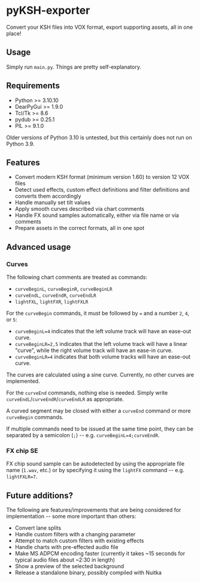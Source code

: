 # pyKSH-exporter

Convert your KSH files into VOX format, export supporting assets, all in one place!

## Usage

Simply run `main.py`. Things are pretty self-explanatory.

## Requirements

- Python >= 3.10.10
- DearPyGui >= 1.9.0
- Tcl/Tk >= 8.6
- pydub >= 0.25.1
- PIL >= 9.1.0

Older versions of Python 3.10 is untested, but this certainly does not run on Python 3.9.

## Features

- Convert modern KSH format (minimum version 1.60) to version 12 VOX files
- Detect used effects, custom effect definitions and filter definitions and converts them accordingly
- Handle manually set tilt values
- Apply smooth curves described via chart comments
- Handle FX sound samples automatically, either via file name or via comments
- Prepare assets in the correct formats, all in one spot

## Advanced usage

### Curves

The following chart comments are treated as commands:
- `curveBeginL`, `curveBeginR`, `curveBeginLR`
- `curveEndL`, `curveEndR`, `curveEndLR`
- `lightFXL`, `lightFXR`, `lightFXLR`

For the `curveBegin` commands, it must be followed by `=` and a number `2`, `4`, or `5`:
- `curveBeginL=4` indicates that the left volume track will have an ease-out curve.
- `curveBeginLR=2,5` indicates that the left volume track will have a linear "curve", while the right volume track will have an ease-in curve.
- `curveBeginLR=4` indicates that both volume tracks will have an ease-out curve.

The curves are calculated using a sine curve. Currently, no other curves are implemented.

For the `curveEnd` commands, nothing else is needed. Simply write `curveEndL`/`curveEndR`/`curveEndLR` as appropriate.

A curved segment may be closed with either a `curveEnd` command or more `curveBegin` commands.

If multiple commands need to be issued at the same time point, they can be separated by a semicolon (`;`) -- e.g. `curveBeginL=4;curveEndR`.

### FX chip SE

FX chip sound sample can be autodetected by using the appropriate file name (`1.wav`, etc.) or by specifying it using the `lightFX` command -- e.g. `lightFXLR=7`.

## Future additions?

The following are features/improvements that are being considered for implementation -- some more important than others:
- Convert lane splits
- Handle custom filters with a changing parameter
- Attempt to match custom filters with existing effects
- Handle charts with pre-effected audio file
- Make MS ADPCM encoding faster (currently it takes ~15 seconds for typical audio files about ~2:30 in length)
- Show a preview of the selected background
- Release a standalone binary, possibly compiled with Nuitka
